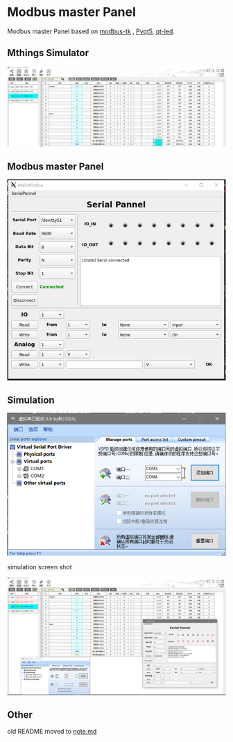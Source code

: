 # Modbus master Panel

Modbus master Panel based on [modbus-tk](https://github.com/ljean/modbus-tk) , [Pyqt5](https://pypi.org/project/PyQt5/), [qt-led](https://github.com/Neur1n/pyqt_led).

## Mthings Simulator

![mthings](./img/mthings.PNG)

## Modbus master Panel

![Panel](./img/serial_panel.PNG)

## Simulation

![vspd](./img/vspd.PNG)

simulation screen shot

![screen_shot](./img/screen_shot.PNG)

## Other

old README moved to [note.md](./note.md)